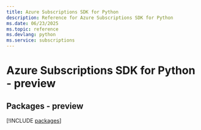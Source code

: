 ```yaml
---
title: Azure Subscriptions SDK for Python
description: Reference for Azure Subscriptions SDK for Python
ms.date: 06/23/2025
ms.topic: reference
ms.devlang: python
ms.service: subscriptions
---
```

# Azure Subscriptions SDK for Python - preview
## Packages - preview
[!INCLUDE [packages](subscriptions-index.md)]